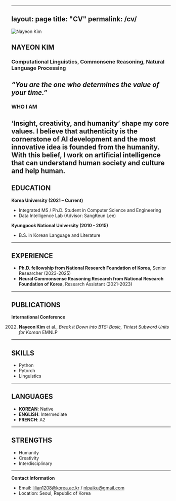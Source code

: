 
---
layout: page
title: "CV"
permalink: /cv/
---

![Nayeon Kim](assets/images/nayeonKim_profile.jpg) <!-- 사진 파일 경로를 넣으세요 -->

## NAYEON KIM
### Computational Linguistics, Commonsene Reasoning, Natural Language Processing
*“You are the one who determines the value of your time.”*
---

### WHO I AM
‘Insight, creativity, and humanity’ shape my core values. I believe that authenticity is the cornerstone of AI development and the most innovative idea is founded from the humanity.
With this belief, I work on artificial intelligence that can understand human society and culture and help human.  
---

## EDUCATION
**Korea University (2021 – Current)**
- Integrated MS / Ph.D. Student in Computer Science and Engineering
- Data Intelligence Lab (Advisor: SangKeun Lee)

**Kyungpook National University (2010 - 2015)**
- B.S. in Korean Language and Literature

---

## EXPERIENCE
- **Ph.D. fellowship from National Research Foundation of Korea**, Senior Researcher (2023-2025)
- **Neural Commonsense Reasoning Research from National Research Foundation of Korea**, Research Assistant (2021-2023)

---

## PUBLICATIONS
**International Conference**

2022. **Nayeon Kim** et al., *Break it Down into BTS: Basic, Tiniest Subword Units for Korean* EMNLP

---

## SKILLS
- Python
- Pytorch
- Linguistics

---

## LANGUAGES
- **KOREAN**: Native
- **ENGLISH**: Intermediate
- **FRENCH**: A2 

---

## STRENGTHS
- Humanity
- Creativity
- Interdisciplinary

---

**Contact Information**
- Email: lilian1208@korea.ac.kr / nlpaiku@gmail.com
- Location: Seoul, Republic of Korea
